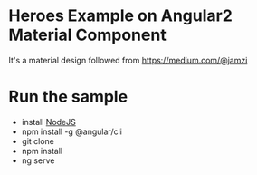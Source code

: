 

# Heroes Example on Angular2 Material Component

It's a material design followed from 
https://medium.com/@jamzi

# Run the sample 
* install [NodeJS](https://nodejs.org/en/)
* npm install -g @angular/cli
* git clone 
* npm install 
* ng serve
